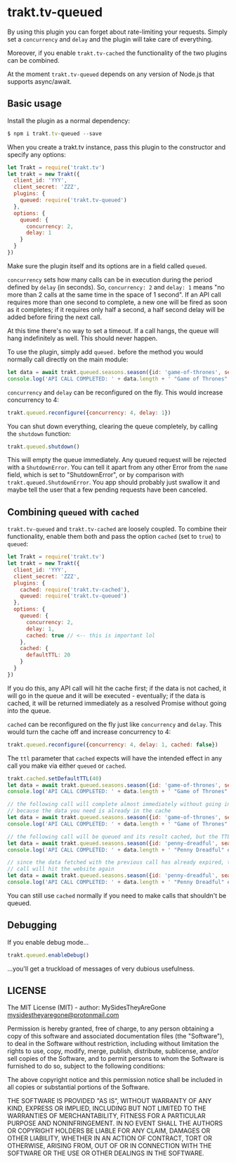 # trakt.tv-queued

By using this plugin you can forget about rate-limiting your requests. Simply set a `concurrency` and `delay` and the plugin will take care of everything.

Moreover, if you enable `trakt.tv-cached` the functionality of the two plugins can be combined.

At the moment `trakt.tv-queued` depends on any version of Node.js that supports async/await.


## Basic usage

Install the plugin as a normal dependency:

```js
$ npm i trakt.tv-queued --save
```

When you create a trakt.tv instance, pass this plugin to the constructor and specify any options:

```js
let Trakt = require('trakt.tv')
let trakt = new Trakt({
  client_id: 'YYY',
  client_secret: 'ZZZ',
  plugins: {
    queued: require('trakt.tv-queued')
  },
  options: {
    queued: {
      concurrency: 2,
      delay: 1
    }
  }
})
```

Make sure the plugin itself and its options are in a field called `queued`.

`concurrency` sets how many calls can be in execution during the period defined by `delay` (in seconds). So, `concurrency: 2` and `delay: 1` means "no more than 2 calls at the same time in the space of 1 second". If an API call requires more than one second to complete, a new one will be fired as soon as it completes; if it requires only half a second, a half second delay will be added before firing the next call.

At this time there's no way to set a timeout. If a call hangs, the queue will hang indefinitely as well. This should never happen.

To use the plugin, simply add `queued.` before the method you would normally call directly on the main module:

```js
let data = await trakt.queued.seasons.season({id: 'game-of-thrones', season: 4})
console.log('API CALL COMPLETED: ' + data.length + ' "Game of Thrones" episodes fetched'))
```
`concurrency` and `delay` can be reconfigured on the fly. This would increase concurrency to 4:

```js
trakt.queued.reconfigure({concurrency: 4, delay: 1})
```

You can shut down everything, clearing the queue completely, by calling the `shutdown` function:

```js
trakt.queued.shutdown()
```

This will empty the queue immediately. Any queued request will be rejected with a `ShutdownError`. You can tell it apart from any other Error from the `name` field, which is set to "ShutdownError", or by comparison with `trakt.queued.ShutdownError`. You app should probably just swallow it and maybe tell the user that a few pending requests have been canceled.

## Combining `queued` with `cached`

`trakt.tv-queued` and `trakt.tv-cached` are loosely coupled. To combine their functionality, enable them both and pass the option `cached` (set to `true`) to `queued`:

```js
let Trakt = require('trakt.tv')
let trakt = new Trakt({
  client_id: 'YYY',
  client_secret: 'ZZZ',
  plugins: {
    cached: require('trakt.tv-cached'),
    queued: require('trakt.tv-queued')
  },
  options: {
    queued: {
      concurrency: 2,
      delay: 1,
      cached: true // <-- this is important lol
    },
    cached: {
      defaultTTL: 20
    }
  }
})
```

If you do this, any API call will hit the cache first; if the data is not cached, it will go in the queue and it will be executed - eventually; if the data is cached, it will be returned immediately as a resolved Promise without going into the queue.

`cached` can be reconfigured on the fly just like `concurrency` and `delay`. This would turn the cache off and increase concurrency to 4:

```js
trakt.queued.reconfigure({concurrency: 4, delay: 1, cached: false})
```

The `ttl` parameter that `cached` expects will have the intended effect in any call you make via either `queued` or `cached`.

```js
trakt.cached.setDefaultTTL(40)
let data = await trakt.queued.seasons.season({id: 'game-of-thrones', season: 4})
console.log('API CALL COMPLETED: ' + data.length + ' "Game of Thrones" episodes fetched'))

// the following call will complete almost immediately without going into the queue
// because the data you need is already in the cache
let data = await trakt.queued.seasons.season({id: 'game-of-thrones', season: 4})
console.log('API CALL COMPLETED: ' + data.length + ' "Game of Thrones" episodes fetched'))

// the following call will be queued and its result cached, but the TTL will be 0
let data = await trakt.queued.seasons.season({id: 'penny-dreadful', season: 2, ttl: 0})
console.log('API CALL COMPLETED: ' + data.length + ' "Penny Dreadful" episodes fetched'))

// since the data fetched with the previous call has already expired, this
// call will hit the website again
let data = await trakt.queued.seasons.season({id: 'penny-dreadful', season: 2})
console.log('API CALL COMPLETED: ' + data.length + ' "Penny Dreadful" episodes fetched'))
```

You can still use `cached` normally if you need to make calls that shouldn't be queued.

## Debugging

If you enable debug mode...

```js
trakt.queued.enableDebug()
```

...you'll get a truckload of messages of very dubious usefulness.

## LICENSE

The MIT License (MIT) - author: MySidesTheyAreGone <mysidestheyaregone@protonmail.com>

Permission is hereby granted, free of charge, to any person obtaining a copy
of this software and associated documentation files (the "Software"), to deal
in the Software without restriction, including without limitation the rights
to use, copy, modify, merge, publish, distribute, sublicense, and/or sell
copies of the Software, and to permit persons to whom the Software is
furnished to do so, subject to the following conditions:

The above copyright notice and this permission notice shall be included in
all copies or substantial portions of the Software.

THE SOFTWARE IS PROVIDED "AS IS", WITHOUT WARRANTY OF ANY KIND, EXPRESS OR
IMPLIED, INCLUDING BUT NOT LIMITED TO THE WARRANTIES OF MERCHANTABILITY,
FITNESS FOR A PARTICULAR PURPOSE AND NONINFRINGEMENT. IN NO EVENT SHALL THE
AUTHORS OR COPYRIGHT HOLDERS BE LIABLE FOR ANY CLAIM, DAMAGES OR OTHER
LIABILITY, WHETHER IN AN ACTION OF CONTRACT, TORT OR OTHERWISE, ARISING FROM,
OUT OF OR IN CONNECTION WITH THE SOFTWARE OR THE USE OR OTHER DEALINGS IN
THE SOFTWARE.
